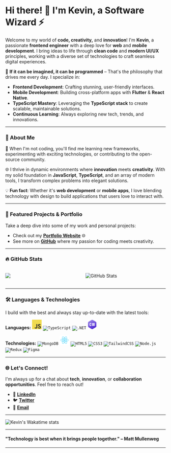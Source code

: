 # Hi there! 👋 I'm Kevin, a Software Wizard ⚡

Welcome to my world of **code, creativity,** and **innovation**! I'm **Kevin**, a passionate **frontend engineer** with a deep love for **web** and **mobile development**. I bring ideas to life through **clean code** and **modern UI/UX** principles, working with a diverse set of technologies to craft seamless digital experiences. 

🚀 **If it can be imagined, it can be programmed** – That's the philosophy that drives me every day. I specialize in:

- **Frontend Development**: Crafting stunning, user-friendly interfaces.
- **Mobile Development**: Building cross-platform apps with **Flutter** & **React Native**.
- **TypeScript Mastery**: Leveraging the **TypeScript stack** to create scalable, maintainable solutions.
- **Continuous Learning**: Always exploring new tech, trends, and innovations.

---

### 💼 About Me

🔧 When I'm not coding, you'll find me learning new frameworks, experimenting with exciting technologies, or contributing to the open-source community.

🌐 I thrive in dynamic environments where **innovation** meets **creativity**. With my solid foundation in **JavaScript**, **TypeScript**, and an array of modern tools, I transform complex problems into elegant solutions.

💡 **Fun fact**: Whether it's **web development** or **mobile apps**, I love blending technology with design to build applications that users love to interact with.

---

### 🌟 Featured Projects & Portfolio
Take a deep dive into some of my work and personal projects:
- Check out my **[Portfolio Website](https://kevin-yamil-garcia-lopez.netlify.app/)** 🌐
- See more on **[GitHub](https://github.com/kevinShogun)** where my passion for coding meets creativity.

---

### 🔥 GitHub Stats

<br/>  
<div style="display: flex; justify-content: center; width: 100%;">
  <img src="http://github-readme-streak-stats.herokuapp.com?user=kevinShogun&theme=merko" align="center" style="width: 50%" />
  <img src="https://github-readme-stats.vercel.app/api?username=kevinShogun&show_icons=true&count_private=true&hide_border=true&theme=tokyonight" align="center" style="width: 50%;" alt="GitHub Stats"/>
</div>  
<br/>  

---

### 🛠️ Languages & Technologies

I build with the best and always stay up-to-date with the latest tools:

**Languages:**
<code><img height="30" src="https://raw.githubusercontent.com/github/explore/80688e429a7d4ef2fca1e82350fe8e3517d3494d/topics/javascript/javascript.png" alt="JavaScript"/></code>
<code><img height="35" src="https://www.vectorlogo.zone/logos/typescriptlang/typescriptlang-icon.svg" alt="TypeScript"/></code>
<code><img height="35" src="https://www.vectorlogo.zone/logos/dotnet/dotnet-ar21.svg" alt=".NET"/></code>
<code><img height="30" src="https://raw.githubusercontent.com/github/explore/8caafe45d7379a6ee90230d477f6b5ba233e98a3/topics/csharp/csharp.png" alt="C#"/></code>

**Technologies:**
<code><img height="40" src="https://www.vectorlogo.zone/logos/mongodb/mongodb-ar21.svg" alt="MongoDB"/></code>
<code><img height="30" src="https://raw.githubusercontent.com/github/explore/80688e429a7d4ef2fca1e82350fe8e3517d3494d/topics/react-native/react-native.png" alt="React Native"/></code>
<code><img height="30" src="https://www.vectorlogo.zone/logos/w3_html5/w3_html5-icon.svg" alt="HTML5"/></code>
<code><img height="40" src="https://www.vectorlogo.zone/logos/w3_css/w3_css-official.svg" alt="CSS3"/></code>
<code><img height="30" src="https://www.vectorlogo.zone/logos/tailwindcss/tailwindcss-icon.svg" alt="TailwindCSS"/></code>
<code><img height="30" src="https://www.vectorlogo.zone/logos/nodejs/nodejs-icon.svg" alt="Node.js"/></code>
<code><img height="30" src="https://cdn.rawgit.com/prplx/svg-logos/master/svg/redux.svg" alt="Redux"/></code>
<code><img height="30" src="https://www.vectorlogo.zone/logos/figma/figma-icon.svg" alt="Figma"/></code>

---

### 🌐 Let's Connect!

I'm always up for a chat about **tech**, **innovation**, or **collaboration opportunities**. Feel free to reach out!

- 💼 **[LinkedIn](https://www.linkedin.com/in/your-linkedin-profile/)**
- 🐦 **[Twitter](https://twitter.com/gkevin_y)**
- 📧 **[Email](mailto:your-email@gmail.com)**

---

![Kevin's Wakatime stats](https://github-readme-stats.vercel.app/api/wakatime?username=kevinShogun&layout=donut-vertical&theme=dracula)

---

#### "Technology is best when it brings people together." – Matt Mullenweg

---
